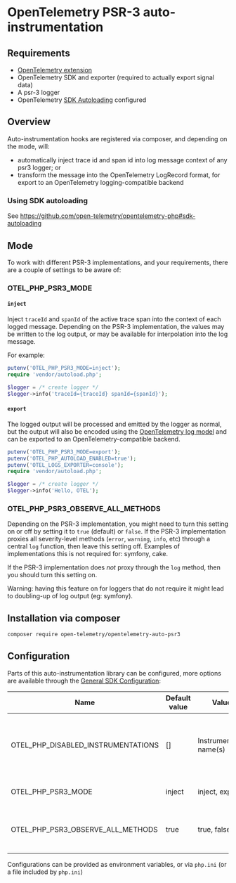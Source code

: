 # OpenTelemetry PSR-3 auto-instrumentation

## Requirements

- [OpenTelemetry extension](https://opentelemetry.io/docs/instrumentation/php/automatic/#installation)
- OpenTelemetry SDK and exporter (required to actually export signal data)
- A psr-3 logger
- OpenTelemetry [SDK Autoloading](https://github.com/open-telemetry/opentelemetry-php/blob/main/examples/autoload_sdk.php) configured

## Overview

Auto-instrumentation hooks are registered via composer, and depending on the mode, will:

* automatically inject trace id and span id into log message context of any psr3 logger; or
* transform the message into the OpenTelemetry LogRecord format, for export to an OpenTelemetry logging-compatible backend

### Using SDK autoloading

See https://github.com/open-telemetry/opentelemetry-php#sdk-autoloading

## Mode

To work with different PSR-3 implementations, and your requirements, there are a couple of settings to be aware of:

### OTEL_PHP_PSR3_MODE

#### `inject`
Inject `traceId` and `spanId` of the active trace span into the context of each logged message. Depending on the PSR-3 implementation,
the values may be written to the log output, or may be available for interpolation into the log message.

For example:

```php
putenv('OTEL_PHP_PSR3_MODE=inject');
require 'vendor/autoload.php';

$logger = /* create logger */
$logger->info('traceId={traceId} spanId={spanId}');
```

#### `export`
The logged output will be processed and emitted by the logger as normal, but the output will also be encoded using
the [OpenTelemetry log model](https://opentelemetry.io/docs/specs/otel/logs/data-model/) and can be
exported to an OpenTelemetry-compatible backend.

```php
putenv('OTEL_PHP_PSR3_MODE=export');
putenv('OTEL_PHP_AUTOLOAD_ENABLED=true');
putenv('OTEL_LOGS_EXPORTER=console');
require 'vendor/autoload.php';

$logger = /* create logger */
$logger->info('Hello, OTEL');
```

### OTEL_PHP_PSR3_OBSERVE_ALL_METHODS

Depending on the PSR-3 implementation, you might need to turn this setting on or off by setting it to `true` (default) or `false`.
If the PSR-3 implementation proxies all severity-level methods (`error`, `warning`, `info`, etc) through a central `log` function,
then leave this setting off.
Examples of implementations this is not required for: symfony, cake.

If the PSR-3 implementation does *not* proxy through the `log` method, then you should turn this setting on.

Warning: having this feature on for loggers that do not require it might lead to doubling-up of log output (eg: symfony).

## Installation via composer

```bash
composer require open-telemetry/opentelemetry-auto-psr3
```

## Configuration

Parts of this auto-instrumentation library can be configured, more options are available through the
[General SDK Configuration](https://github.com/open-telemetry/opentelemetry-specification/blob/main/specification/sdk-environment-variables.md#general-sdk-configuration):

| Name                               | Default value | Values                  | Example | Description                                                                     |
| ---------------------------------- |---------------| ----------------------- |---------|---------------------------------------------------------------------------------|
| OTEL_PHP_DISABLED_INSTRUMENTATIONS | []            | Instrumentation name(s) | psr3    | Disable one or more installed auto-instrumentations, names are comma seperated. |
| OTEL_PHP_PSR3_MODE                 | inject        | inject, export          | export  | Change the behaviour of the package                                             |
| OTEL_PHP_PSR3_OBSERVE_ALL_METHODS  | true          | true, false             | false   | Whether to observe only `log` method, or all methods (`info`, `error`, etc)     |

Configurations can be provided as environment variables, or via `php.ini` (or a file included by `php.ini`)
